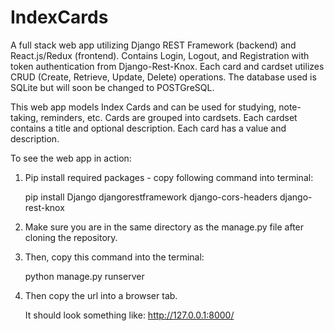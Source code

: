 # IndexCards
A full stack web app utilizing Django REST Framework (backend) and React.js/Redux (frontend).
Contains Login, Logout, and Registration with token authentication from Django-Rest-Knox.
Each card and cardset utilizes CRUD (Create, Retrieve, Update, Delete) operations.
The database used is SQLite but will soon be changed to POSTGreSQL.

This web app models Index Cards and can be used for studying, note-taking, reminders, etc.
Cards are grouped into cardsets. Each cardset contains a title and optional description. Each card has a value and description.

To see the web app in action:

1. Pip install required packages - copy following command into terminal:
      
      pip install Django djangorestframework django-cors-headers django-rest-knox

2. Make sure you are in the same directory as the manage.py file after cloning the repository.

3. Then, copy this command into the terminal:

      python manage.py runserver

4. Then copy the url into a browser tab.

      It should look something like: http://127.0.0.1:8000/
